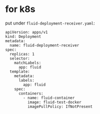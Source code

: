 # for k8s

put under `fluid-deployment-receiver.yaml`:
```
apiVersion: apps/v1
kind: Deployment
metadata:
  name: fluid-deployment-receiver
spec:
  replicas: 1
  selector:
    matchLabels:
      app: fluid
  template:
    metadata:
      labels:
        app: fluid
    spec:
      containers:
        - name: fluid-container
          image: fluid-test-docker
          imagePullPolicy: IfNotPresent
```